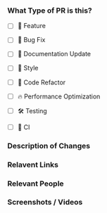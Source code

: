 ### What Type of PR is this?

- [ ] 🎉 Feature
- [ ] 🐛 Bug Fix
- [ ] 📝 Documentation Update
- [ ] 🎨 Style
- [ ] 📐 Code Refactor
- [ ] 🔥 Performance Optimization
- [ ] 🛠️ Testing
- [ ] 🔀 CI


### Description of Changes

### Relavent Links

### Relevant People

### Screenshots / Videos
